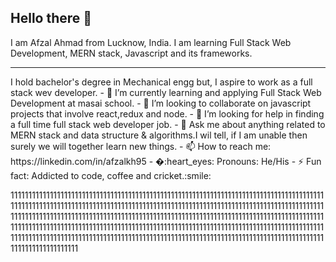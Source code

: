 ## Hello there 👋 <br>
I am Afzal Ahmad from Lucknow, India. I am learning Full Stack Web Development, MERN stack, Javascript and its frameworks.
<hr>
I hold bachelor's degree in Mechanical engg but, I aspire to work as a full stack wev developer.
<!-- **Afzal95/Afzal95** is a ✨ _special_ ✨ repository because its `README.md` (this file) appears on your GitHub profile. -->
- 🌱 I’m currently learning and applying Full Stack Web Development at masai school.
- 👯 I’m looking to collaborate on javascript projects that involve react,redux and node.
- 🤔 I’m looking for help in finding a full time full stack web developer job.
- 💬 Ask me about anything related to MERN stack and data structure & algorithms.I wil tell, if I am unable then surely we will together learn new things.
- 📫 How to reach me: https://linkedin.com/in/afzalkh95 
- �:heart_eyes: Pronouns: He/His
- ⚡ Fun fact: Addicted to code, coffee and cricket.:smile:

111111111111111111111111111111111111111111111111111111111111111111111111111111111111111111111111111111111111111111111111111111111111111111111111111111111111111111111111111111111111111111111111111111111111111111111111111111111111111111111111111111111111111111111111111111111111111111111111111111111111111111111111111111111111111111111111111111111111111111111111111111111111111111111111111111111111111111111111111111111111111111111111111111111111111111111111111
